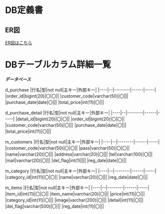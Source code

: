 # DB定義書
## ER図
[ER図はこちら]( https://github.com/aso2001036/2021sys-design/blob/main/ER.md "ER図はこちら" )

# DBテーブルカラム詳細一覧

***データベース***

d_purchase
|行名|型|not null|主キー|外部キー|
|----|--|--------|------|-----|
|order_id|bigint(20)|〇|〇||
|customer_code|varchar(50)|〇|||
|purchase_date|date|〇|||
|total_price|int(11)|〇|||

d_purchase_detail
|行名|型|not null|主キー|外部キー|
|----|--|--------|------|-----|
|detail_id|bigint(20)|〇|〇||
|order_id|bigint(20)|〇|〇||
|customer_code|varchar(50)|〇|||
|purchase_date|date|〇|||
|total_price|int(11)|〇|||

m_customers
|行名|型|not null|主キー|外部キー|
|----|--|--------|------|-----|
|costomer_code|varchar(50)|〇|〇||
|pass|varchar(50)|〇|〇||
|name|varchar(20)|〇|||
|address|varchar(20)|〇|||
|tel|varchar(100)|〇|||
|mail|varchar(20)|〇|||
|del_flag|int(1)||||
|reg_date|date|〇|||

m_category
|行名|型|not null|主キー|外部キー|
|----|--|--------|------|-----|
|category_id|int(11)|〇|〇||
|name|varchar(20)|〇|||
|reg_date|date|〇|||

m_items
|行名|型|not null|主キー|外部キー|
|----|--|--------|------|-----|
|item_id|int(11)|〇|〇||
|item_name|varchar(20)|〇|||
|price|int(11)|〇|||
|category_id|int(11)|〇|||
|image|varchar(200)|〇|||
|detail|int(11)|〇|||
|del_flag|varchar(500)|〇|||
|reg_date|int(11)|〇|||

